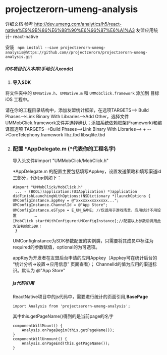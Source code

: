 # projectzerorn-umeng-analysis

详细文档 参考 http://dev.umeng.com/analytics/h5/react-native%E9%9B%86%E6%88%90%E6%96%87%E6%A1%A3
友盟应用统计- react-native

安装 ` npm install --save projectzerorn-umeng-analysis@https://github.com//projectzerorn/projectzerorn-umeng-analysis.git`

##### **iOS项目引入本库(手动引入xcode)**

1.  **导入SDK**

   将文件夹中的 `UMNative.h`、`UMNative.m` 和 `UMMobClick.framework` 添加到 目标iOS 工程中。

   请在你的工程目录结构中，添加友盟统计框架，在选项TARGETS--> Build Phases-->Link Binary With Libraries-->Add Other，选择文件UMMobClick.framework文件并选择确认；添加系统依赖框架(Framework)和编译器选项 TARGETS-->Build Phases-->Link Binary With Libraries--> + -->CoreTelephony.framework libz.tbd libsqlite.tbd

2. ###  配置 *AppDelegate.m (*代表你的工程名字)

   导入头文件#import "UMMobClick/MobClick.h"

   *AppDelegate.m 的配置主要包括填写Appkey，设置发送策略和填写渠道id三部分，代码示例如下：

   ```
   #import "UMMobClick/MobClick.h"
    ... - (BOOL))application:(UIApplication) *)application didFinishLaunchingWithOptions:(NSDictionary *)launchOptions {
   UMConfigInstance.appKey = @"xxxxxxxxxxxxxx...";
   UMConfigInstance.ChannelId = @"App Store";
   UMConfigInstance.eSType = E_UM_GAME; //仅适用于游戏场景，应用统计不用设置        …       
   [MobClick startWithConfigure:UMConfigInstance];//配置以上参数后调用此方法初始化SDK！
    } 

   ```

   UMConfigInstance为SDK参数配置的实例类，只需要将其成员中标注为required的参数赋值，optional的为可选项。

   appKey为开发者在友盟后台申请的应用Appkey（Appkey可在统计后台的 “统计分析->设置->应用信息” 页面查看）； ChannelId的值为应用的渠道标识。默认为 @"App Store"

   ##### **js代码引用**

   ReactNative项目中的js代码中，需要进行统计的页面引用,**BasePage**

   `import Analysis from 'projectzerorn-umeng-analysis';`

   其中this.getPageName()得到的是当前page的名字

   ```
   componentWillMount() {
       Analysis.onPageBegin(this.getPageName());
   }
   componentWillUnmount() {
       Analysis.onPageEnd(this.getPageName());
   }
   ```
